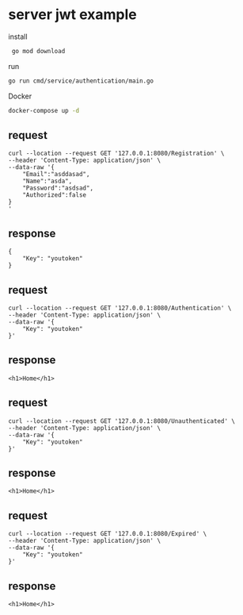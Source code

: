 # server jwt example

install 
```bash
 go mod download
```

run 
```bash 
go run cmd/service/authentication/main.go
```

Docker 
```bash
docker-compose up -d
```

## request
```curl
curl --location --request GET '127.0.0.1:8080/Registration' \
--header 'Content-Type: application/json' \
--data-raw '{
    "Email":"asddasad",
    "Name":"asda",
    "Password":"asdsad",
    "Authorized":false
}    
'
```
## response
```
{
    "Key": "youtoken"
}
```

## request
```curl
curl --location --request GET '127.0.0.1:8080/Authentication' \
--header 'Content-Type: application/json' \
--data-raw '{
    "Key": "youtoken"
}'

```
## response
```
<h1>Home</h1>
```

## request
```
curl --location --request GET '127.0.0.1:8080/Unauthenticated' \
--header 'Content-Type: application/json' \
--data-raw '{
    "Key": "youtoken"
}'
```
## response
```
<h1>Home</h1>
```

## request
```
curl --location --request GET '127.0.0.1:8080/Expired' \
--header 'Content-Type: application/json' \
--data-raw '{
    "Key": "youtoken"
}'
```
## response
```
<h1>Home</h1>
```